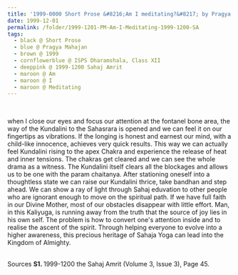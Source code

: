 ```yaml
---
title: '1999-0000 Short Prose &#8216;Am I meditating?&#8217; by Pragya Pradhan, Class XII, ISPS Dharamshala from 1999-1200 the Sahaj Amrit (Volume 3, Issue 3), Page 45'
date: 1999-12-01
permalink: /folder/1999-1201-PM-Am-I-Meditating-1999-1200-SA
tags:
  - black @ Short Prose
  - blue @ Pragya Mahajan
  - brown @ 1999
  - cornflowerblue @ ISPS Dharamshala, Class XII
  - deeppink @ 1999-1200 Sahaj Amrit
  - maroon @ Am
  - maroon @ I
  - maroon @ Meditating  
---
```


<br>

<p>
when I close our eyes and focus our attention at the fontanel bone area, the way of the Kundalini to the Sahasrara is opened and we can feel it on our fingertips as vibrations. If the longing is honest and earnest our mind, with a child-like innocence, achieves very quick results. This way we can actually feel Kundalini rising to the apex Chakra and experience the release of heat and inner tensions. The chakras get cleared and we can see the whole drama as a witness. The Kundalini itself clears all the blockages and allows us to be one with the param chaitanya. After stationing oneself into a thoughtless state we can raise our Kundalini thrice, take bandhan and step ahead. We can show a ray of light through Sahaj eduvation to other people who are ignorant enough to move on the spiritual path. If we have full faith in our Divine Mother, most of our obstacles disappear with little effort. Man, in this Kaliyuga, is running away from the truth that the source of joy lies in his own self. The problem is how to convert one's attention inside and to realise the ascent of the spirit. Through helping everyone to evolve into a higher awareness, this precious heritage of Sahaja Yoga can lead into the Kingdom of Almighty.<br>
</p>

<br>

<wave-list>
<list-title color="DarkSeaGreen" width="40">Sources</list-title>
  <list-item color="BlanchedAlmond"  width="280"><b>S1. </b> 1999-1200 the Sahaj Amrit (Volume 3, Issue 3), Page 45.</list-item>
</wave-list>